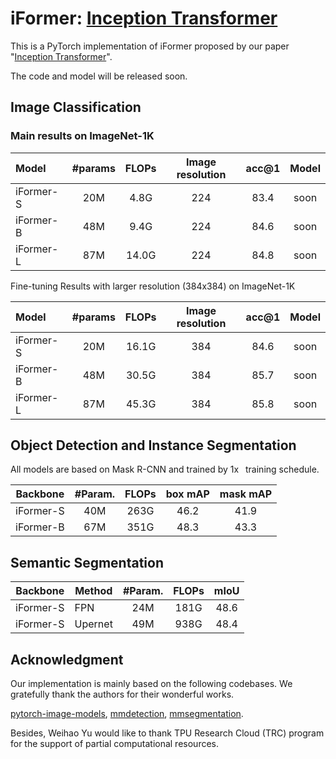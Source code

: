 # iFormer: [Inception Transformer](http://arxiv.org/abs/2205.12956)
This is a PyTorch implementation of iFormer proposed by our paper "[Inception Transformer](http://arxiv.org/abs/2205.12956)".

The code and model will be released soon.

## Image Classification

### Main results on ImageNet-1K

| Model      |  #params  | FLOPs | Image resolution | acc@1| Model |
| :---       |   :---:   |  :---: |  :---: |  :---:  |  :---:  |
| iFormer-S  |   20M     |   4.8G  |   224 |  83.4  | soon |
| iFormer-B  |   48M     |   9.4G  |   224 |  84.6  | soon |
| iFormer-L  |   87M     |   14.0G |   224 |  84.8  | soon |

Fine-tuning Results with larger resolution (384x384) on ImageNet-1K

| Model      |  #params  | FLOPs | Image resolution | acc@1| Model |
| :---       |   :---:   |  :---: |  :---: |  :---:  |  :---:  |
| iFormer-S  |   20M     |   16.1G  |   384 |  84.6  | soon |
| iFormer-B  |   48M     |   30.5G  |   384 |  85.7  | soon |
| iFormer-L  |   87M     |   45.3G  |   384 |  85.8  | soon |

## Object Detection and Instance Segmentation

All models are based on Mask R-CNN and trained by 1x  training schedule.

| Backbone  | #Param. | FLOPs | box mAP | mask mAP |
|:---------:|:-------:|:-----:|:-------:|:--------:|
| iFormer-S |   40M   |  263G |   46.2  |   41.9   |
| iFormer-B |    67M  |  351G |   48.3  |   43.3   |

## Semantic Segmentation

|  Backbone | Method  | #Param. | FLOPs | mIoU |
|:---------:|---------|:-------:|:-----:|:----:|
| iFormer-S | FPN     |   24M   |  181G | 48.6 |
| iFormer-S | Upernet |   49M   |  938G | 48.4 |

## Acknowledgment
Our implementation is mainly based on the following codebases. We gratefully thank the authors for their wonderful works.

[pytorch-image-models](https://github.com/rwightman/pytorch-image-models), [mmdetection](https://github.com/open-mmlab/mmdetection), [mmsegmentation](https://github.com/open-mmlab/mmsegmentation).


Besides, Weihao Yu would like to thank TPU Research Cloud (TRC) program for the support of partial computational resources.

